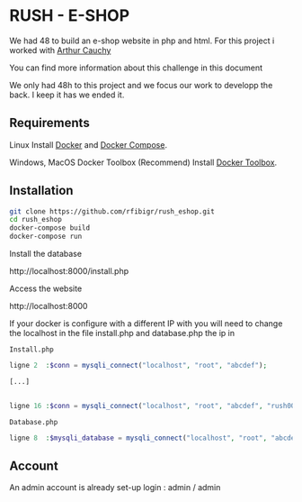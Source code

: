 # RUSH - E-SHOP

We had 48 to build an e-shop website in php and html.
For this project i worked with [Arthur Cauchy](https://github.com/ArthurCauchy)

You can find more information about this challenge in this document

We only had 48h to this project and we focus our work to developp the back. I keep it has we ended it.

## Requirements

Linux
Install [Docker](https://docs.docker.com/install/) and [Docker Compose](https://docs.docker.com/compose/install/).

Windows, MacOS
Docker Toolbox (Recommend)
Install [Docker Toolbox](https://docs.docker.com/toolbox/overview/).

## Installation

```bash
git clone https://github.com/rfibigr/rush_eshop.git
cd rush_eshop
docker-compose build
docker-compose run
```

Install the database

http://localhost:8000/install.php

Access the website

http://localhost:8000

If your docker is configure with a different IP with you will need to change the localhost in the file install.php and database.php the ip in

`Install.php`
```php
ligne 2  :$conn = mysqli_connect("localhost", "root", "abcdef");

[...]


ligne 16 :$conn = mysqli_connect("localhost", "root", "abcdef", "rush00");
 ```

 `Database.php`
```php
ligne 8  :$mysqli_database = mysqli_connect("localhost", "root", "abcdef", "rush00");

 ```
## Account

An admin account is already set-up
login : admin / admin
